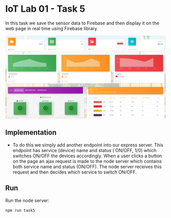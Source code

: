 IoT Lab 01 - Task 5
=====================================

In this task we save the sensor data to Firebase and then display it on the web page in real time using Firebase library.

![Screenshot](https://github.com/iloveyii/iot-lab1/blob/demo/task5/public/images/screenshot1.png)


## Implementation
* To do this we simply add another endpoint into our express server. This endpoint has service (device) name and status ( ON/OFF, 1/0) which switches ON/OFF the devices accordingly.
When a user clicks a button on the page an ajax request is made to the node server which contains both service name and status (ON/OFF). The node server receives this request and then decides which service to switch ON/OFF.

## Run

Run the node server:
```bash
npm run task5

```
